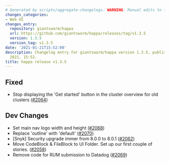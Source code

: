 ```yaml
---
# Generated by scripts/aggregate-changelogs. WARNING: Manual edits to this files will be overwritten.
changes_categories:
- Web UI
changes_entry:
  repository: giantswarm/happa
  url: https://github.com/giantswarm/happa/releases/tag/v1.3.5
  version: 1.3.5
  version_tag: v1.3.5
date: '2021-01-21T15:52:00'
description: Changelog entry for giantswarm/happa version 1.3.5, published on 21 January
  2021, 15:52.
title: happa release v1.3.5
---
```


## Fixed

- Stop displaying the 'Get started' button in the cluster overview for old clusters ([#2064](https://github.com/giantswarm/happa/pull/2064))

## Dev Changes

- Set main nav logo width and height ([#2068](https://github.com/giantswarm/happa/pull/2068))
- Replace 'outline' with 'default' ([#2070](https://github.com/giantswarm/happa/pull/2070))
- [Snyk] Security upgrade immer from 8.0.0 to 8.0.1 ([#2062](https://github.com/giantswarm/happa/pull/2062))
- Move CodeBlock & FileBlock to UI Folder.  Set up our first couple of stories. ([#2058](https://github.com/giantswarm/happa/pull/2058))
- Remove code for RUM submission to Datadog ([#2069](https://github.com/giantswarm/happa/pull/2069))



